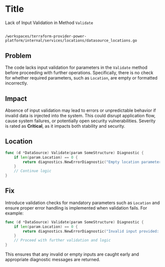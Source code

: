 # Title

Lack of Input Validation in Method `Validate`

## 

`/workspaces/terraform-provider-power-platform/internal/services/locations/datasource_locations.go`

## Problem

The code lacks input validation for parameters in the `Validate` method before proceeding with further operations. Specifically, there is no check for whether required parameters, such as `Location`, are empty or formatted incorrectly.

## Impact

Absence of input validation may lead to errors or unpredictable behavior if invalid data is injected into the system. This could disrupt application flow, cause system failures, or potentially open security vulnerabilities. Severity is rated as **Critical**, as it impacts both stability and security.

## Location

```go
func (d *DataSource) Validate(param SomeStructure) Diagnostic {
    if len(param.Location) == 0 {
        return diagnostics.NewErrorDiagnostic("Empty location parameter passed")
    }
    // Continue logic
}
```

## Fix

Introduce validation checks for mandatory parameters such as `Location` and ensure proper error handling is implemented when validation fails. For example:

```go
func (d *DataSource) Validate(param SomeStructure) Diagnostic {
    if len(param.Location) == 0 {
        return diagnostics.NewErrorDiagnostic("Invalid input provided: Location parameter is empty.")
    }
    // Proceed with further validation and logic
}
```

This ensures that any invalid or empty inputs are caught early and appropriate diagnostic messages are returned.